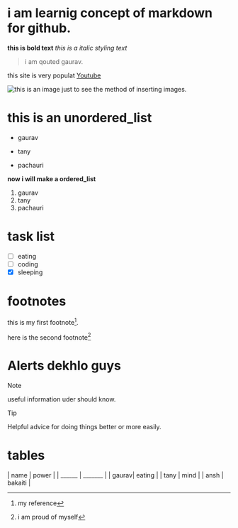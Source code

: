 # i am learnig concept of markdown for github.

**this is bold text**
_this is a italic styling text_


> i am qouted gaurav.

this site is very populat [Youtube](www.youtube.com)

![this is an image just to see the method of inserting images.](https://myoctocat.com/assets/images/base-octocat.svg)


# **this is an unordered_list**
- gaurav
* tany
+ pachauri


**now i will make a ordered_list**
1. gaurav
2. tany
3. pachauri 

# task list
- [ ] eating
- [ ] coding
- [x] sleeping

# footnotes
this is my first footnote[^1].

here is the second footnote[^2]

[^1]: my reference
[^2]: i am proud of myself


# Alerts dekhlo guys
> [!NOTE]
> useful information uder should know.

> [!TIP]
> Helpful advice for doing things better or more easily.


# tables 

| name | power |
| ______ | _______ |
| gaurav| eating | 
| tany  | mind   |
| ansh  | bakaiti |

